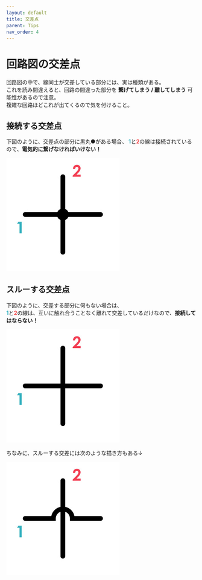 ```yaml
---
layout: default
title: 交差点
parent: Tips
nav_order: 4
---
```


# 回路図の交差点

回路図の中で、線同士が交差している部分には、実は種類がある。<br>
これを読み間違えると、回路の間違った部分を **繋げてしまう / 離してしまう** 可能性があるので注意。<br>
複雑な回路ほどこれが出てくるので気を付けること。

## 接続する交差点

下図のように、交差点の部分に黒丸●がある場合、
<span style="color:#36b1bf">**1**</span>と<span style="color:#f2484b">**2**</span>の線は接続されているので、**電気的に繋げなければいけない！**

![crosspoint01](../images/tips/crosspoint/crosspoint_connect.jpg)


## スルーする交差点

下図のように、交差する部分に何もない場合は、<br>
<span style="color:#36b1bf">**1**</span>と<span style="color:#f2484b">**2**</span>の線は、互いに触れ合うことなく離れて交差しているだけなので、**接続してはならない！**

![crosspoint02](../images/tips/crosspoint/crosspoint_through.jpg)<br>

ちなみに、スルーする交差には次のような描き方もある↓

![crosspoint03](../images/tips/crosspoint/crosspoint_through2.jpg)<br>